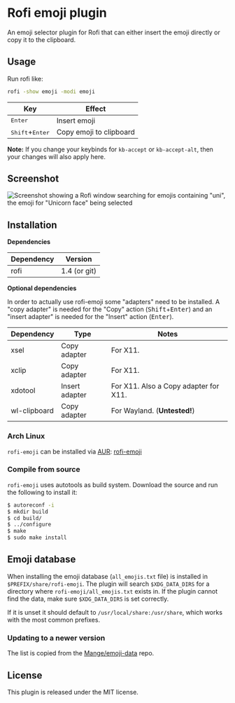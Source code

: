 # Rofi emoji plugin

An emoji selector plugin for Rofi that can either insert the emoji directly or copy it to the clipboard.

## Usage

Run rofi like:

```bash
rofi -show emoji -modi emoji
```

| Key                               | Effect                  |
|-----------------------------------|-------------------------|
| <kbd>Enter</kbd>                  | Insert emoji            |
| <kbd>Shift</kbd>+<kbd>Enter</kbd> | Copy emoji to clipboard |

**Note:** If you change your keybinds for `kb-accept` or `kb-accept-alt`, then
your changes will also apply here.

## Screenshot

![Screenshot showing a Rofi window searching for emojis containing "uni", the
emoji for "Unicorn face" being selected](screenshot.png)

## Installation

**Dependencies**

| Dependency | Version      |
|------------|--------------|
| rofi       | 1.4 (or git) |

**Optional dependencies**

In order to actually use rofi-emoji some "adapters" need to be installed. A
"copy adapter" is needed for the "Copy" action
(<kbd>Shift</kbd>+<kbd>Enter</kbd>) and an "insert adapter" is needed for the
"Insert" action (<kbd>Enter</kbd>).

| Dependency   | Type           | Notes                                  |
|--------------|----------------|----------------------------------------|
| xsel         | Copy adapter   | For X11.                               |
| xclip        | Copy adapter   | For X11.                               |
| xdotool      | Insert adapter | For X11. Also a Copy adapter for X11.  |
| wl-clipboard | Copy adapter   | For Wayland. (**Untested!**)           |

### Arch Linux

`rofi-emoji` can be installed via [AUR](https://aur.archlinux.org/):
[rofi-emoji](https://aur.archlinux.org/packages/rofi-emoji/)

### Compile from source

`rofi-emoji` uses autotools as build system. Download the source and run the following to install it:

```bash
$ autoreconf -i
$ mkdir build
$ cd build/
$ ../configure
$ make
$ sudo make install
```

## Emoji database

When installing the emoji database (`all_emojis.txt` file) is installed in
`$PREFIX/share/rofi-emoji`. The plugin will search `$XDG_DATA_DIRS` for a
directory where `rofi-emoji/all_emojis.txt` exists in. If the plugin cannot
find the data, make sure `$XDG_DATA_DIRS` is set correctly.

If it is unset it should default to `/usr/local/share:/usr/share`, which works
with the most common prefixes.

### Updating to a newer version

The list is copied from the [Mange/emoji-data][emoji-data] repo.

## License

This plugin is released under the MIT license.

[emoji-data]: https://github.com/Mange/emoji-data
